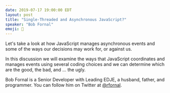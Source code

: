 ```yaml
---
date: 2019-07-17 19:00:00 EDT
layout: post
title: "Single-Threaded and Asynchronous JavaScript?"
speaker: "Bob Fornal"
emoji: 🎤
---
```


Let's take a look at how JavaScript manages asynchronous events and some of the ways our decisions may work for, or against us.

In this discussion we will examine the ways that JavaScript coordinates and manages events using several coding choices and we can determine which are the good, the bad, and ... the ugly.

Bob Fornal is a Senior Developer with Leading EDJE, a husband, father, and programmer. You can follow him on Twitter at [@rfornal](https://twitter.com/rfornal).
